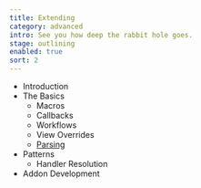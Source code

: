 ```yaml
---
title: Extending
category: advanced
intro: See you how deep the rabbit hole goes.
stage: outlining
enabled: true
sort: 2
---
```


- Introduction
- The Basics
    - Macros
    - Callbacks
    - Workflows
    - View Overrides
    - [Parsing](support#arr-parse)
- Patterns
    - Handler Resolution
- Addon Development
